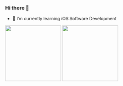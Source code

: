 ### Hi there 👋


- 🌱 I’m currently learning iOS Software Development

<div>
<img height="180em" src= "https://github-readme-stats.vercel.app/api?username=maxfideles&show_icons=true&theme=github_dark"/>
<img height="180em" src="https://github-readme-stats.vercel.app/api/top-langs/?username=maxfideles&layout=compact&show_icons=true&theme=github_dark"/>
</div>
